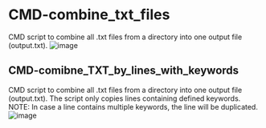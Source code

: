 # CMD-combine_txt_files
CMD script to combine all .txt files from a directory into one output file (output.txt).
![image](https://github.com/MatLeg25/CMD-combine_txt_files/assets/70913892/053f6527-9c66-4615-997a-a6c4fba2ea32)

## CMD-comibne_TXT_by_lines_with_keywords
CMD script to combine all .txt files from a directory into one output file (output.txt). The script only copies lines containing defined keywords. NOTE: In case a line contains multiple keywords, the line will be duplicated.
![image](https://github.com/MatLeg25/CMD-combine_txt_files/assets/70913892/d249326d-1c6f-4e2f-9998-1ed78f4577a1)
